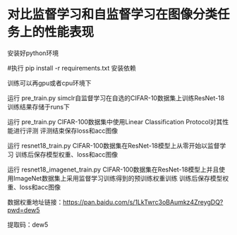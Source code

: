 # 对比监督学习和自监督学习在图像分类任务上的性能表现

安装好python环境

#执行 pip install -r requirements.txt 安装依赖

训练可以再gpu或者cpu环境下

运行 pre_train.py
simclr自监督学习在自选的CIFAR-10数据集上训练ResNet-18
训练结果存储于runs下

运行 pre_train.py
CIFAR-100数据集中使用Linear Classification Protocol对其性能进行评测
评测结束保存loss和acc图像

运行 resnet18_train.py
CIFAR-100数据集在ResNet-18模型上从零开始以监督学习
训练后保存模型权重、loss和acc图像

运行 resnet18_imagenet_train.py
CIFAR-100数据集在ResNet-18模型上并且使用ImageNet数据集上采用监督学习训练得到的预训练权重训练
训练后保存模型权重、loss和acc图像



数据权重地址链接：https://pan.baidu.com/s/1LkTwrc3oBAumkz4ZreygDQ?pwd=dew5 

提取码：dew5